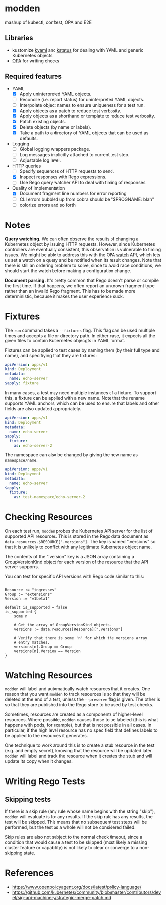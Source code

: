 # modden
mashup of kubectl, conftest, OPA and E2E

## Libraries

- kustomize
[kyaml](https://github.com/kubernetes-sigs/kustomize/tree/master/kyaml)
and
[kstatus](https://github.com/kubernetes-sigs/kustomize/tree/master/kstatus)
for dealing with YAML and generic Kubernetes objects
- [OPA](https://pkg.go.dev/github.com/open-policy-agent/opa) for writing checks

## Required features

- YAML
    - [X] Apply uninterpreted YAML objects.
    - [ ] Reconcile (i.e. report status) for uninterpreted YAML objects.
    - [ ] Interpolate object names to ensure uniqueness for a test run.
    - [X] Apply objects as a patch to reduce test verbosity.
    - [X] Apply objects as a shorthand or template to reduce test verbosity.
    - [X] Patch existing objects.
    - [X] Delete objects (by name or labels).
    - [X] Take a path to a directory of YAML objects that can be used as defaults.

- Logging
    - [ ] Global logging wrappers package.
    - [ ] Log messages implicitly attached to current test step.
    - [ ] Adjustable log level.

- HTTP queries
    - [ ] Specify sequences of HTTP requests to send.
    - [X] Inspect responses with Rego expressions.
    - [ ] Use Rego query watcher API to deal with timing of responses

- Quality of implementation
    - [X] Document fragment line numbers for error reporting
    - [ ] CLI errors bubbled up from cobra should be "$PROGNAME: blah"
    - [ ] colorize errors and so forth

# Notes

**Query watching.** We can often observe the results of changing a
Kubernetes object by issuing HTTP requests. However, since Kubernetes
controllers are eventually consistent, this observation is vulnerable
to timing issues. We might be able to address this with the OPA
[watch](https://pkg.go.dev/github.com/open-policy-agent/opa@v0.17.1/watch)
API, which lets us set a watch on a query and be notified when its
result changes. Note that there is still an ordering problem to solve,
since to avoid race conditions, we should start the watch before making
a configuration change.

**Document parsing.** It's pretty common that Rego doesn't parse or
compile the first time. If that happens, we often report an unknown
fragment type rather than an invalid Rego fragment. This has to be
made more deterministic, because it makes the user experience suck.

# Fixtures

The `run` command takes a `--fixtures` flag. This flag can be used multiple
times and accepts a file or directory path. In either case, it expects all the
given files to contain Kubernetes objecgts in YAML format.

Fixtures can be applied to test cases by naming them (by their full type
and name), and specifiying that they are fixtures:

```yaml
apiVersion: apps/v1
kind: Deployment
metadata:
  name: echo-server
$apply: fixture
```

In many cases, a test may need multiple instances of a fixture. To
support this, a fixture can be applied with a new name. Note that the
rename supports YAML anchors, which can be used to ensure that labels
and other fields are also updated appropriately.


```yaml
apiVersion: apps/v1
kind: Deployment
metadata:
  name: echo-server
$apply:
  fixture:
    as: echo-server-2
```

The namespace can also be changed by giving the new name as `namespace/name`.

```yaml
apiVersion: apps/v1
kind: Deployment
metadata:
  name: echo-server
$apply:
  fixture:
    as: test-namespace/echo-server-2
```

# Checking Resources

On each test run, `modden` probes the Kubernetes API server for the
list of supported API resources. This is stored in the Rego data
document as `data.resources.$RESOURCE[".versions"]`. The key is named
".versions" so that it is unlikely to conflict with any legitimate
Kubernetes object name.

The contents of the ".version" key is a JSON array containing a
GroupVersionKind object for each version of the resource that the
API server supports.

You can test for specific API versions with Rego code similar to this:

```Rego

Resource := "ingresses"
Group := "extensions"
Version := "v1beta1"

default is_supported = false
is_supported {
    some n

    # Get the array of GroupVersionKind objects.
    versions := data.resources[Resource][".versions"]

    # Verify that there is some 'n' for which the versions array
    # entry matches.
    versions[n].Group == Group
    versions[n].Version == Version
}
```

# Watching Resources

`modden` will label and automatically watch resources that it
creates. One reason that you want `modden` to track resources is
so that they will be deleted at the end of a test, unless the
`--preserve` flag is given. The other is so that they are published
into the Rego store to be used by test checks.

Sometimes, resources are created as a components of higher-level
resources. Where possible, `modden` causes those to be labeled (this
is what happens with pods, for example), but that is not possible
in all cases. In particular, if the high level resource has no spec
field that defines labels to be applied to the resources it generates.

One technique to work around this is to create a stub resource in
the test (e.g. and empty secret), knowing that the resource will
be updated later. `modden` will label and track the resource when
it creates the stub and will update its copy when it changes.

# Writing Rego Tests

## Skipping tests

If there is a skip rule (any rule whose name begins with the string
"skip"), `modden` will evaluate is for any results. If the skip
rule has any results, the test will be skipped. This means that no
subsequent test steps will be performed, but the test as a whole
will not be considered failed.

Skip rules are also not subject to the normal check timeout, since
a condition that would cause a test to be skipped (most likely a
missing cluster feature or capability) is not likely to clear or
converge to a non-skipping state.

# References

- https://www.openpolicyagent.org/docs/latest/policy-language/
- https://github.com/kubernetes/community/blob/master/contributors/devel/sig-api-machinery/strategic-merge-patch.md

